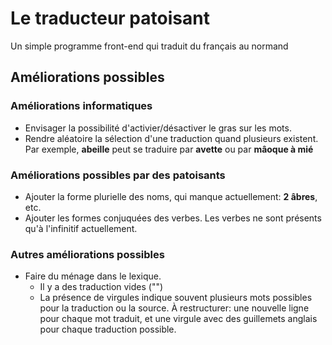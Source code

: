 # Le traducteur patoisant

Un simple programme front-end qui traduit du français au normand

## Améliorations possibles

### Améliorations informatiques

- Envisager la possibilité d'activier/désactiver le gras sur les mots.
- Rendre aléatoire la sélection d'une traduction quand plusieurs existent. Par exemple, **abeille** peut se traduire par **avette** ou par **mâoque à mié**

### Améliorations possibles par des patoisants

- Ajouter la forme plurielle des noms, qui manque actuellement: **2 âbres**, etc.
- Ajouter les formes conjuquées des verbes. Les verbes ne sont présents qu'à l'infinitif actuellement.

### Autres améliorations possibles

- Faire du ménage dans le lexique.
    - Il y a des traduction vides ("")
    - La présence de virgules indique souvent plusieurs mots possibles pour la traduction ou la source. À restructurer: une nouvelle ligne pour chaque mot traduit, et une virgule avec des guillemets anglais pour chaque traduction possible.
